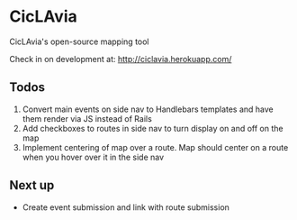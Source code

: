 CicLAvia
========

CicLAvia's open-source mapping tool

Check in on development at:
http://ciclavia.herokuapp.com/

## Todos
1. Convert main events on side nav to Handlebars templates and have them render via JS instead of Rails
2. Add checkboxes to routes in side nav to turn display on and off on the map
3. Implement centering of map over a route. Map should center on a route when you hover over it in the side nav

## Next up
- Create event submission and link with route submission
